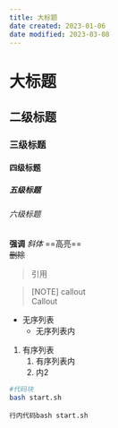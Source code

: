 ```yaml
---
title: 大标题
date created: 2023-01-06
date modified: 2023-03-08
---
```


# 大标题

## 二级标题

### 三级标题

#### 四级标题

##### 五级标题

###### 六级标题

**强调**
*斜体*
==高亮==  
~~删除~~

> 引用

>[NOTE] callout  
> Callout

- 无序列表
	- 无序列表内
1. 有序列表
	1. 有序列表内
	2. 内2

```bash
#代码块
bash start.sh
```

`行内代码bash start.sh`
